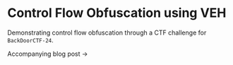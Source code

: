 # Control Flow Obfuscation using VEH

Demonstrating control flow obfuscation through a CTF challenge for `BackDoorCTF-24`.

Accompanying blog post ->
